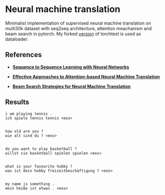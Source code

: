 # Neural machine translation

Minimalist implementation of supervised neural machine translation on multi30k dataset with seq2seq architecture, attention meachanism and beam search in pytorch. My forked [version](https://github.com/Mrpatekful/text) of torchtext is used as dataloader.

## References

- **[Sequence to Sequence Learning with Neural Networks](https://arxiv.org/abs/1409.3215)**

- **[Effective Approaches to Attention-based Neural Machine Translation](https://arxiv.org/pdf/1508.04025.pdf)**

- **[Beam Search Strategies for Neural Machine Translation](https://arxiv.org/pdf/1702.01806.pdf)**

## Results

```
i am playing tennis .
ich spiele tennis tennis <eos>


how old are you ?
wie alt sind du ? <eos>


do you want to play basketball ?
willst sie basketball spielen spielen <eos>


what is your favourite hobby ?
was ist dein hobby freizeitbeschäftigung ? <eos>


my name is something .
mein heiße ist etwas . <eos>
```